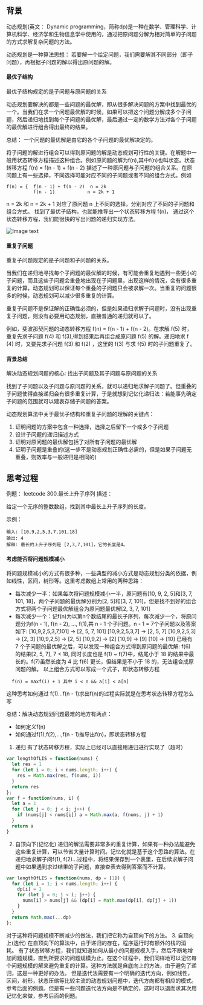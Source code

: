 ## 背景
动态规划(英文： Dynamic programming，简称dp)是一种在数学、管理科学、计算机科学、经济学和生物信息学中使用的，通过把原问题分解为相对简单的子问题的方式求解复杂问题的方法。

动态规划是一种算法思想： 若要解一个给定问题，我们需要解其不同部分（即子问题），再根据子问题的解以得出原问题的解。

#### 最优子结构

最优子结构规定的是子问题与原问题的关系

动态规划要解决的都是一些问题的最优解，即从很多解决问题的方案中找到最优的一个。当我们在求一个问题最优解的时候，如果可以把这个问题分解成多个子问题，然后递归地找到每个子问题的最优解，最后通过一定的数学方法对各个子问题的最优解进行组合得出最终的结果。

总结： 一个问题的最优解是由它的各个子问题的最优解决定的。

将子问题的解进行组合可以得到原问题的解是动态规划可行性的关键。在解题中一般用状态转移方程描述这种组合。例如原问题的解为f(n),其中f(n)也叫状态。状态转移方程 f(n) = f(n - 1) + f(n - 2) 描述了一种原问题与子问题的组合关系。在原问题上有一些选择，不同选择可能对应不同的子问题或者不同的组合方式。例如
```
f(n) = {  f(n - 1) + f(n - 2)  n = 2k
          f(n - 1)            n = 2k + 1
```

n = 2k 和 n = 2k + 1 对应了原问题 n 上不同的选择，分别对应了不同的子问题和组合方式。
找到了最优子结构，也就能推导出一个状态转移方程 f(n)， 通过这个状态转移方程，我们能很快的写出问题的递归实现方法。

![Image text](https://assets.leetcode-cn.com/aliyun-lc-upload/uploads/2020/08/06/1-1.png)

#### 重复子问题

重复子问题规定的是子问题和子问题的关系。

当我们在递归地寻找每个子问题的最优解的时候，有可能会重复地遇到一些更小的子问题，而且这些子问题会重叠地出现在子问题里，出现这样的情况，会有很多重复的计算，动态规划可以保证每个重叠的子问题只会被求解一次。当重复的问题很多的时候，动态规划可以减少很多重复的计算。

重复子问题不是保证解的正确性必须的，但是如果递归求解子问题时，没有出现重复子问题，则没有必要用动态规划，直接普通的递归就可以了。

例如，斐波那契问题的动态转移方程 f(n) = f(n - 1) + f(n - 2)。在求解 f(5) 时，重复先求子问题 f(4) 和 f(3),得到结果后再组合成原问题 f(5) 的解。递归地求 f (4) 时，又要先求子问题 f(3) 和 f(2) ，这里的 f(3) 与求 f(5) 时的子问题重复了。

#### 背景总结

解决动态规划问题的核心: 找出子问题及其子问题与原问题的关系

找到了子问题以及子问题与原问题的关系，就可以递归地求解子问题了。但重叠的子问题使得直接递归会有很多重复计算，于是就想到记忆化递归法：若能事先确定子问题的范围就可以建表存储子问题的答案。

动态规划算法中关于最优子结构和重复子问题的理解的关键点：
1. 证明问题的方案中包含一种选择，选择之后留下一个或多个子问题
2. 设计子问题的递归描述方式
3. 证明对原问题的最优解包括了对所有子问题的最优解
4. 证明子问题是重叠的(这一步不是动态规划正确性必需的，但是如果子问题无重叠，则效率与一般递归是相同的)

## 思考过程
例题： leetcode 300.最长上升子序列
描述：

给定一个无序的整数数组，找到其中最长上升子序列的长度。

示例：

```
输入: [10,9,2,5,3,7,101,18]
输出: 4
解释: 最长的上升子序列是 [2,3,7,101]，它的长度是4。
```
#### 考虑能否将问题规模减小

将问题规模减小的方式有很多种，一些典型的减小方式是动态规划分类的依据，例如线性，区间，树形等。这里考虑数组上常用的两种思路：
- 每次减少一半：如果每次将问题规模减小一半，原问题有[10, 9, 2, 5]和[3, 7, 101, 18]，两个子问题的最优解分别为[2, 5]和[3, 7, 101]，但是找不到好的组合方式将两个子问题最优解组合为原问题最优解[2, 3, 7, 101]
- 每次减少一个：记f(n)为以第n个数结尾的最长子序列，每次减少一个，将原问题分为f(n - 1), f(n - 2), ..., f(1),共 n - 1 个子问题。n - 1 = 7个子问题以及答案如下:
[10,9,2,5,3,7,101] -> [2, 5, 7, 101]
[10,9,2,5,3,7] -> [2, 5, 7]
[10,9,2,5,3] -> [2, 3]
[10,9,2,5] -> [2, 5]
[10,9,2] -> [2]
[10,9] -> [9]
[10] -> [10]
已经有 7 个子问题的最优解之后，可以发现一种组合方式得到原问题的最优解: f(6) 的结果[2, 5, 7], 7 < 18, 同时长度也是 f(1) ~ f(7)中，结尾小于 18 的结果中最长的。f(7)虽然长度为 4 比 f(6) 更长，但结果是不小于 18 的，无法组合成原问题的解。
以上组合方式可以写成一个式子，即状态转移方程
```
  f(n) = maxf(i) + 1 其中 i < n && a[i] < a[n]
```
这种思考如何通过 f(1)...f(n - 1)求出f(n)的过程实际就是在思考状态转移方程怎么写

总结：解决动态规划问题最难的地方有两点：
- 如何定义f(n)
- 如何通过f(1),f(2),...,f(n - 1)推导出f(n)，即状态转移方程

1. 递归
有了状态转移方程，实际上已经可以直接用递归进行实现了（超时）
```js
var lengthOfLIS = function(nums) {
  let res = 1
  for (let i = 0; i < nums.length; i++) {
    res = Math.max(res, f(nums, i))
  }
  return res
};
var f = function(nums, i) {
  let a = 1
  for (let j = 0; j < i; j++) {
    if (nums[j] < nums[i]) a = Math.max(a, f(nums, j) + 1)
  }
  return a
}
```
2. 自顶向下(记忆化)
递归的解法需要非常多的重复计算，如果有一种办法能避免这些重复计算，可以节省大量计算时间。记忆化就是基于这个思路的算法。在递归地求解子问f(1), f(2)...过程中，将结果保存到一个表里，在后续求解子问题中如果遇到求过结果的子问题，直接查表去得到答案而不计算。
```js
var lengthOfLIS = function(nums, dp = [1]) {
  for (let i = 1; i < nums.length; i++) {
    dp[i] = 1
    for (let j = 0; j < i; j++) {
      nums[i] > nums[j] && (dp[i] = Math.max(dp[i], dp[j] + 1))
    }
  }
  return Math.max(...dp)
};
```
对于这种将问题规模不断减少的做法，我们把它称为自顶向下的方法。
3. 自顶向上(迭代)
在自顶向下的算法中，由于递归的存在，程序运行时有额外的栈的消耗。
有了状态转移方程，我们就知道如何从最小的问题规模入手，然后不断地增加问题规模，直到所要求的问题规模为止。在这个过程中，我们同样地可以记忆每个问题规模的解来避免重复的计算。这种方法就是自底向上的方法，由于避免了递归，这是一种更好的办法。
但是迭代法需要有一个明确的迭代方向，例如线性，区间，树形，状态压缩等比较主流的动态规划问题中，迭代方向都有相应的模式。参考后面的例题。但是有一些问题迭代法方向是不确定的，这时可以退而求其次用记忆化来做，参考后面的例题。
